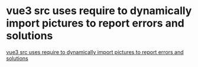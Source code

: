 # vue3 src uses require to dynamically import pictures to report errors and solutions
[vue3 src uses require to dynamically import pictures to report errors and solutions](https://aiwithcloud.com/2022/09/15/vue3_src_uses_require_to_dynamically_import_pictures_to_report_errors_and_solutions/)